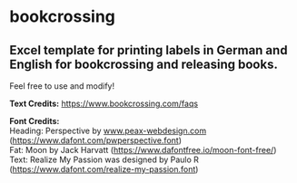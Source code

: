 # bookcrossing
## Excel template for printing labels in German and English for bookcrossing and releasing books. 

Feel free to use and modify!

**Text Credits:** https://www.bookcrossing.com/faqs

**Font Credits:**  
Heading: Perspective by www.peax-webdesign.com (https://www.dafont.com/pwperspective.font)  
Fat: Moon by Jack Harvatt (https://www.dafontfree.io/moon-font-free/)  
Text: Realize My Passion was designed by Paulo R (https://www.dafont.com/realize-my-passion.font)
